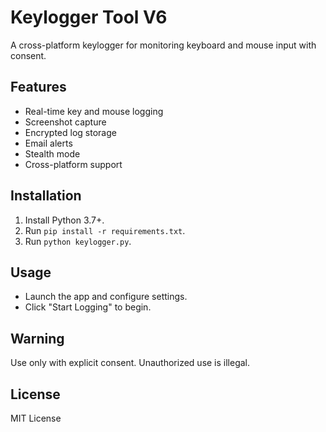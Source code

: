 
# Keylogger Tool V6
A cross-platform keylogger for monitoring keyboard and mouse input with consent.

## Features
- Real-time key and mouse logging
- Screenshot capture
- Encrypted log storage
- Email alerts
- Stealth mode
- Cross-platform support

## Installation
1. Install Python 3.7+.
2. Run `pip install -r requirements.txt`.
3. Run `python keylogger.py`.

## Usage
- Launch the app and configure settings.
- Click "Start Logging" to begin.

## Warning
Use only with explicit consent. Unauthorized use is illegal.

## License
MIT License
